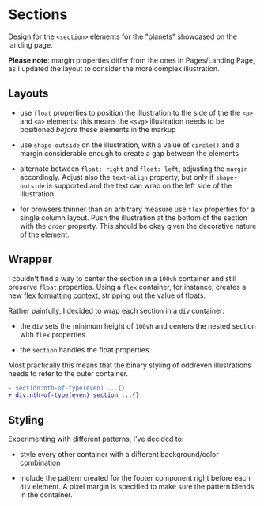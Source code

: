 # Sections

Design for the `<section>` elements for the "planets" showcased on the landing page.

**Please note**: margin properties differ from the ones in Pages/Landing Page, as I updated the layout to consider the more complex illustration.

## Layouts

- use `float` properties to position the illustration to the side of the the `<p>` and `<a>` elements; this means the `<svg>` illustration needs to be positioned _before_ these elements in the markup

- use `shape-outside` on the illustration, with a value of `circle()` and a margin considerable enough to create a gap between the elements

- alternate between `float: right` and `float: left`, adjusting the `margin` accordingly. Adjust also the `text-align` property, but only if `shape-outside` is supported and the text can wrap on the left side of the illustration.

- for browsers thinner than an arbitrary measure use `flex` properties for a single column layout. Push the illustration at the bottom of the section with the `order` property. This should be okay given the decorative nature of the element.

## Wrapper

I couldn't find a way to center the section in a `100vh` container and still preserve `float` properties. Using a `flex` container, for instance, creates a new [flex formatting context](https://www.w3.org/TR/css-flexbox-1/#flex-formatting-context), stripping out the value of floats.

Rather painfully, I decided to wrap each section in a `div` container:

- the `div` sets the minimum height of `100vh` and centers the nested section with `flex` properties

- the `section` handles the float properties.

Most practically this means that the binary styling of odd/even illustrations needs to refer to the outer container.

```diff
- section:nth-of-type(even) ...{}
+ div:nth-of-type(even) section ...{}
```

## Styling

Experimenting with different patterns, I've decided to:

- style every other container with a different background/color combination

- include the pattern created for the footer component right before each `div` element. A pixel margin is specified to make sure the pattern blends in the container.
